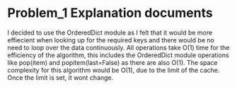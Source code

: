 # Problem_1 Explanation documents
I decided to use the OrderedDict module as I felt that it would be more effiecient when looking up for the required keys and there would be no need to loop over the data continuously. All operations take O(1) time for the efficiency of the algorithm, this includes the OrderedDict module operations like pop(item) and popitem(last=False) as there are also O(1). The space complexity for this algorithm would be O(1), due to the limit of the cache. Once the limit is set, it wont change.